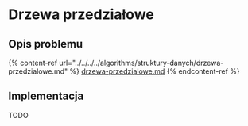 # Drzewa przedziałowe

## Opis problemu

{% content-ref url="../../../../algorithms/struktury-danych/drzewa-przedzialowe.md" %}
[drzewa-przedzialowe.md](../../../../algorithms/struktury-danych/drzewa-przedzialowe.md)
{% endcontent-ref %}

## Implementacja

TODO
